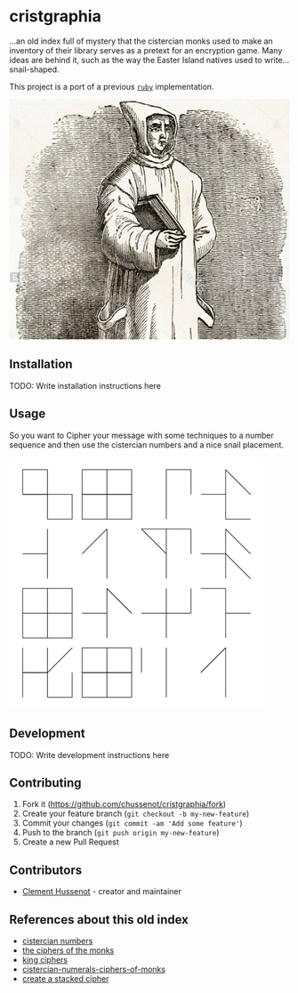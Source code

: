 # cristgraphia

...an old index full of mystery that the cistercian monks used to make 
an inventory of their library serves as a pretext for an encryption game. 
Many ideas are behind it, such as the way the Easter Island natives used to write... snail-shaped.

This project is a port of a previous [`ruby`](https://github.com/chussenot/cistergraphia) implementation.

![monk](monk.png)

## Installation

TODO: Write installation instructions here

## Usage

So you want to Cipher your message with some techniques to a number sequence
and then use the cistercian numbers and a nice snail placement.

![chars](chars-square.png)

## Development

TODO: Write development instructions here

## Contributing

1. Fork it (<https://github.com/chussenot/cristgraphia/fork>)
2. Create your feature branch (`git checkout -b my-new-feature`)
3. Commit your changes (`git commit -am 'Add some feature'`)
4. Push to the branch (`git push origin my-new-feature`)
5. Create a new Pull Request

## Contributors

- [Clement Hussenot](https://github.com/chussenot) - creator and maintainer

## References about this old index

- [cistercian numbers](https://glossographia.wordpress.com/2013/07/09/cistercian-number-magic-of-the-boy-scouts/)
- [the ciphers of the monks](https://en.wikipedia.org/wiki/The_Ciphers_of_the_Monks)
- [king ciphers](http://akira.ruc.dk/~jensh/Publications/2002%7bR%7d21_King_Ciphers.PDF)
- [cistercian-numerals-ciphers-of-monks](http://luxoccultapress.blogspot.fr/2013/01/cistercian-numerals-ciphers-of-monks.html)
- [create a stacked cipher](https://www.wikihow.com/Create-a-Stacked-Cipher)